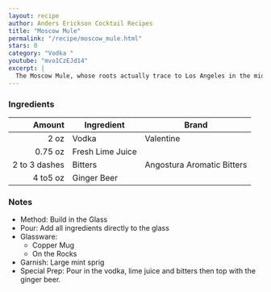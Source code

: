 ```yaml
---
layout: recipe
author: Anders Erickson Cocktail Recipes
title: "Moscow Mule"
permalink: "/recipe/moscow_mule.html"
stars: 0
category: "Vodka "
youtube: "mvo1CzEJd14"
excerpt: |
  The Moscow Mule, whose roots actually trace to Los Angeles in the mid-20th century, is a classic vodka drink with the bite of ginger beer.
---
```


### Ingredients

|        Amount | Ingredient       | Brand                      |
| ------------: | ---------------- | -------------------------- |
|          2 oz | Vodka            | Valentine                  |
|       0.75 oz | Fresh Lime Juice |
| 2 to 3 dashes | Bitters          | Angostura Aromatic Bitters |
|      4 to5 oz | Ginger Beer      |

### Notes

- Method: Build in the Glass
- Pour: Add all ingredients directly to the glass
- Glassware:
  - Copper Mug
  - On the Rocks
- Garnish: Large mint sprig
- Special Prep: Pour in the vodka, lime juice and bitters then top with the ginger beer.
